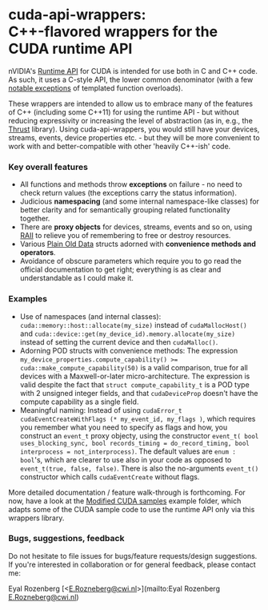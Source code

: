 # cuda-api-wrappers:<br> C++-flavored wrappers for the CUDA runtime API

nVIDIA's [Runtime API](http://docs.nvidia.com/cuda/cuda-runtime-api/index.html) for CUDA is intended for use both in C and C++ code. As such, it uses a C-style API, the lower common denominator (with a few [notable exceptions](docs.nvidia.com/cuda/cuda-runtime-api/group__CUDART__HIGHLEVEL.html) of templated function overloads).

These wrappers are intended to allow us to embrace many of the features of C++ (including some C++11) for using the runtime API - but without reducing expressivity or increasing the level of abstraction (as in, e.g., the [Thrust](https://thrust.github.io/) library). Using cuda-api-wrappers, you would still have your devices, streams, events, device properties etc. - but they will be more convenient to work with and better-compatible with other 'heavily C++-ish' code.

### Key overall features

- All functions and methods throw **exceptions** on failure - no need to check return values (the exceptions carry the status information).
- Judicious **namespacing** (and some internal namespace-like classes) for better clarity and for semantically grouping related functionality together.
- There are **proxy objects** for devices, streams, events and so on, using [RAII](http://en.cppreference.com/w/cpp/language/raii) to relieve you of remembering to free or destroy resources.
- Various [Plain Old Data](http://en.cppreference.com/w/cpp/concept/PODType) structs adorned with **convenience methods and operators**.
- Avoidance of obscure parameters which require you to go read the official documentation to get right; everything is as clear and understandable as I could make it.
    
### Examples

- Use of namespaces (and internal classes): `cuda::memory::host::allocate(my_size)` instead of `cudaMallocHost()` and `cuda::device::get(my_device_id).memory.allocate(my_size)` instead of setting the current device and then `cudaMalloc()`.
- Adorning POD structs with convenience methods: The expression `my_device_properties.compute_capability() >= cuda::make_compute_capability(50)` is a valid comparison, true for all devices with a Maxwell-or-later micro-architecture. The expression is valid despite the fact that `struct compute_capability_t` is a POD type with 2 unsigned integer fields, and that `cudaDeviceProp` doesn't have the compute capability as a single field.
- Meaningful naming: Instead of using `cudaError_t cudaEventCreateWithFlags (* my_event_id, my_flags )`, which requires you remember what you need to specify as flags and how, you construct an `event_t` proxy objecty, using the constructor ```event_t(
		bool uses_blocking_sync, bool records_timing = do_record_timing, bool interprocess = not_interprocess)```. The default values are `enum : bool`'s, which are clearer to use also in your code as opposed to `event_t(true, false, false)`. There is also the no-arguments `event_t()` constructor which calls `cudaEventCreate` without flags.

More detailed documentation / feature walk-through is forthcoming. For now, have a look at the [Modified CUDA samples](https://github.com/eyalroz/cuda-api-wrappers/tree/master/examples/modified_cuda_samples) example folder, which adapts some of the CUDA sample code to use the runtime API only via this wrappers library.

### Bugs, suggestions, feedback

Do not hesitate to file issues for bugs/feature requests/design suggestions. If you're interested in collaboration or for general feedback, please contact me:

Eyal Rozenberg [\<E.Rozneberg@cwi.nl\>](mailto:Eyal Rozenberg <E.Rozneberg@cwi.nl>)
